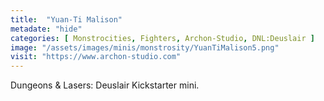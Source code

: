 ```yaml
---
title:  "Yuan-Ti Malison"
metadate: "hide"
categories: [ Monstrocities, Fighters, Archon-Studio, DNL:Deuslair ]
image: "/assets/images/minis/monstrosity/YuanTiMalison5.png"
visit: "https://www.archon-studio.com"
---
```

Dungeons & Lasers: Deuslair Kickstarter mini.